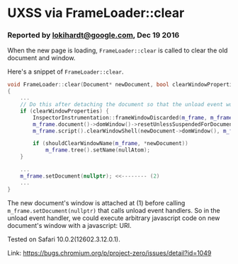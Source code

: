 # UXSS via FrameLoader::clear

### Reported by lokihardt@google.com, Dec 19 2016

When the new page is loading, `FrameLoader::clear` is called to clear the old document and window.

Here's a snippet of `FrameLoader::clear`.

```cpp
void FrameLoader::clear(Document* newDocument, bool clearWindowProperties, bool clearScriptObjects, bool clearFrameView)
{
    ...
    // Do this after detaching the document so that the unload event works.
    if (clearWindowProperties) {
        InspectorInstrumentation::frameWindowDiscarded(m_frame, m_frame.document()->domWindow());
        m_frame.document()->domWindow()->resetUnlessSuspendedForDocumentSuspension();
        m_frame.script().clearWindowShell(newDocument->domWindow(), m_frame.document()->pageCacheState() == Document::AboutToEnterPageCache); <<-------- (1)

        if (shouldClearWindowName(m_frame, *newDocument))
            m_frame.tree().setName(nullAtom);
    }

    ...
    m_frame.setDocument(nullptr); <<-------- (2)
    ...
}
```

The new document's window is attached at (1) before calling `m_frame.setDocument(nullptr)` that calls unload event handlers. So in the unload event handler, we could execute arbitrary javascript code on new document's window with a javascript: URI.

Tested on Safari 10.0.2(12602.3.12.0.1).

Link: https://bugs.chromium.org/p/project-zero/issues/detail?id=1049
